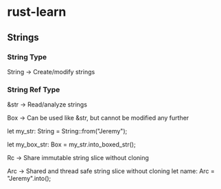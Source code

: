 # rust-learn

## Strings

### String Type

String -> Create/modify strings


### String Ref Type

&str -> Read/analyze strings


Box<str> -> Can be used like &str, but cannot be modified any further

let my_str: String = String::from("Jeremy");

let my_box_str: Box<str> = my_str.into_boxed_str();


Rc<str> -> Share immutable string slice without cloning

Arc<str> -> Shared and thread safe string slice without cloning
let name: Arc<str> = "Jeremy".into();



